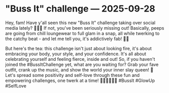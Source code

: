 # "Buss It" challenge — 2025-09-28

Hey, fam! Have y'all seen this new "Buss It" challenge taking over social media lately? 🙌🏽🔥 If not, you've been seriously missing out! Basically, peeps are going from chill loungewear to full glam in a snap, all while twerking to the catchy beat - and let me tell you, it's addictively fab! 💃🏽

But here's the tea: this challenge isn't just about looking fire, it's about embracing your body, your style, and your confidence. It's all about celebrating yourself and feeling fierce, inside and out! So, if you haven't joined the #BussItChallenge yet, what are you waiting for? Grab your fave outfit, crank up the music, and show the world your inner slay queen! 🌟 Let's spread some positivity and self-love through these fun and empowering challenges, one twerk at a time! 💁🏽‍♀️💅🏽💖 #BussIt #GlowUp #SelfLove